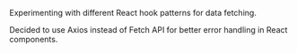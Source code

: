 Experimenting with different React hook patterns for data fetching.

Decided to use Axios instead of Fetch API for better error handling in React components.